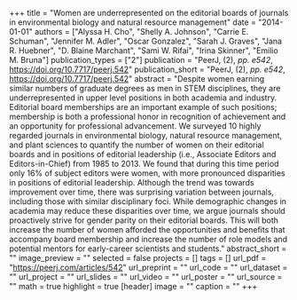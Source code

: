 +++
title = "Women are underrepresented on the editorial boards of journals in environmental biology and natural resource management"
date = "2014-01-01"
authors = ["Alyssa H. Cho", "Shelly A. Johnson", "Carrie E. Schuman", "Jennifer M. Adler", "Oscar Gonzalez", "Sarah J. Graves", "Jana R. Huebner", "D. Blaine Marchant", "Sami W. Rifai", "Irina Skinner", "Emilio M. Bruna"]
publication_types = ["2"]
publication = "PeerJ, (2), _pp. e542_, https://doi.org/10.7717/peerj.542"
publication_short = "PeerJ, (2), _pp. e542_, https://doi.org/10.7717/peerj.542"
abstract = "Despite women earning similar numbers of graduate degrees as men in STEM disciplines, they are underrepresented in upper level positions in both academia and industry. Editorial board memberships are an important example of such positions; membership is both a professional honor in recognition of achievement and an opportunity for professional advancement. We surveyed 10 highly regarded journals in environmental biology, natural resource management, and plant sciences to quantify the number of women on their editorial boards and in positions of editorial leadership (i.e., Associate Editors and Editors-in-Chief) from 1985 to 2013. We found that during this time period only 16% of subject editors were women, with more pronounced disparities in positions of editorial leadership. Although the trend was towards improvement over time, there was surprising variation between journals, including those with similar disciplinary foci. While demographic changes in academia may reduce these disparities over time, we argue journals should proactively strive for gender parity on their editorial boards. This will both increase the number of women afforded the opportunities and benefits that accompany board membership and increase the number of role models and potential mentors for early-career scientists and students."
abstract_short = ""
image_preview = ""
selected = false
projects = []
tags = []
url_pdf = "https://peerj.com/articles/542"
url_preprint = ""
url_code = ""
url_dataset = ""
url_project = ""
url_slides = ""
url_video = ""
url_poster = ""
url_source = ""
math = true
highlight = true
[header]
image = ""
caption = ""
+++
